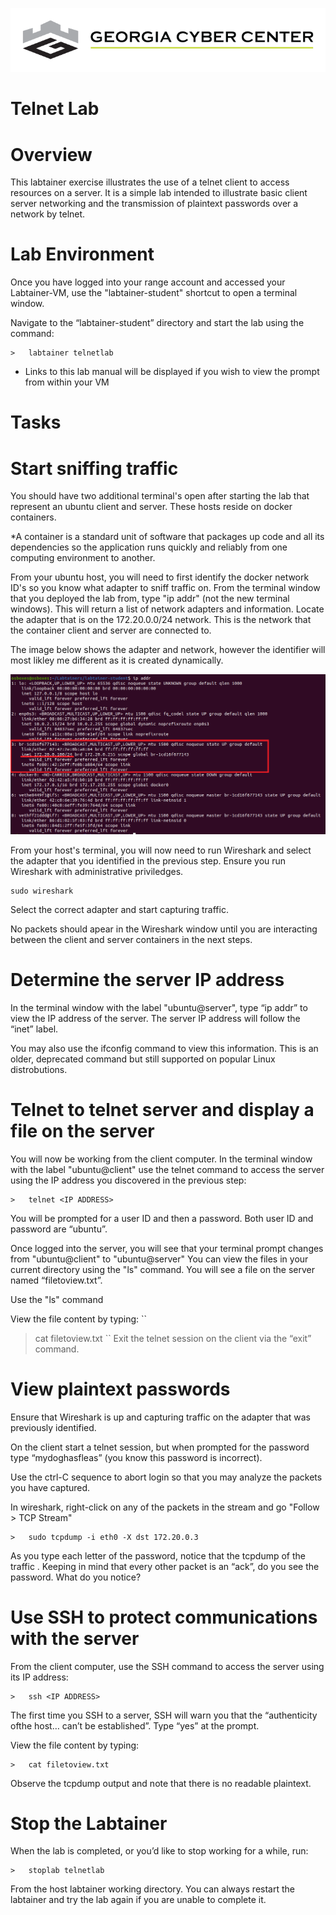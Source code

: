 ![](media/b80e0eacca6dad9d42b5dc3545946591.png)

Telnet Lab
=================================

Overview
========

This labtainer exercise illustrates the use of a telnet client to access
resources on a server. It is a simple lab intended to illustrate basic client
server networking and the transmission of plaintext passwords over a network by
telnet.

Lab Environment
===============

Once you have logged into your range account and accessed your Labtainer-VM,
use the "labtainer-student" shortcut to open a terminal window.

Navigate to the “labtainer-student” directory and start the lab using the
command:

~~~~~~~~~~~~~~~~~~~~~~~~~~~~~~~~~~~~~~~~~~~~~~~~~~~~~~~~~~~~~~~~~~~~~~~~~~~~~~~~
>   labtainer telnetlab
~~~~~~~~~~~~~~~~~~~~~~~~~~~~~~~~~~~~~~~~~~~~~~~~~~~~~~~~~~~~~~~~~~~~~~~~~~~~~~~~

-   Links to this lab manual will be displayed if you wish to view the prompt
    from within your VM

Tasks
=====

Start sniffing traffic
=====

You should have two additional terminal's open after starting the lab that represent an ubuntu client and server. These hosts reside on docker containers.

*A container is a standard unit of software that packages up code and all its dependencies so the application runs quickly and reliably from one computing environment to another.

From your ubuntu host, you will need to first identify the docker network ID's so you know what adapter to sniff traffic on. From the terminal window that you deployed the lab from, type "ip addr" (not the new terminal windows).  This will return a list of network adapters and information.  Locate the adapter that is on the 172.20.0.0/24 network.  This is the network that the container client and server are connected to. 

The image below shows the adapter and network, however the identifier will most likley me different as it is created dynamically.

![](\media\adapter.png)

From your host's terminal, you will now need to run Wireshark and select the adapter that you identified in the previous step.  Ensure you run Wireshark with administrative priviledges. 

```
sudo wireshark

```

Select the correct adapter and start capturing traffic.

No packets should apear in the Wireshark window until you are interacting between the client and server containers in the next steps.


Determine the server IP address
=====

In the terminal window with the label "ubuntu@server", type “ip addr” to view the IP address of the server. The
server IP address will follow the “inet” label.

You may also use the ifconfig command to view this information. This is an older, deprecated command but still supported on popular Linux distrobutions.

Telnet to telnet server and display a file on the server
=====

You will now be working from the client computer. In the terminal window with the label "ubuntu@client" use the telnet command to access the server using the IP
address you discovered in the previous step:

```
>   telnet <IP ADDRESS>
```

You will be prompted for a user ID and then a password. Both user ID and password are “ubuntu”.

Once logged into the server, you will see that your terminal prompt changes from "ubuntu@client" to "ubuntu@server" You can view the files in your current directory using the "ls" command. You will see a file on the server named “filetoview.txt”. 

Use the "ls" command 

View the file content by typing:
``
>   cat filetoview.txt
``
Exit the telnet session on the client via the “exit” command.

View plaintext passwords
=====

Ensure that Wireshark is up and capturing traffic on the adapter that was previously identified. 

On the client start a telnet session, but when prompted for the password type “mydoghasfleas” (you know this password is incorrect).

Use the ctrl-C sequence to abort login so that you may analyze the packets you have captured.

In wireshark, right-click on any of the packets in the stream and go "Follow > TCP Stream"



```
>   sudo tcpdump -i eth0 -X dst 172.20.0.3
```

As you type each letter of the password, notice that the tcpdump of the traffic . Keeping in mind that every other packet is an “ack”, do you see the password. What do you notice?

Use SSH to protect communications with the server
=====

From the client computer, use the SSH command to access the server using its IP
address:
```
>   ssh <IP ADDRESS>
```
The first time you SSH to a server, SSH will warn you that the “authenticity ofthe host… can’t be established”. Type “yes” at the prompt.

View the file content by typing:
```
>   cat filetoview.txt
```

Observe the tcpdump output and note that there is no readable plaintext.

Stop the Labtainer
==================

When the lab is completed, or you’d like to stop working for a while, run:
```
>   stoplab telnetlab
```
From the host labtainer working directory. You can always restart the labtainer
and try the lab again if you are unable to complete it. 
